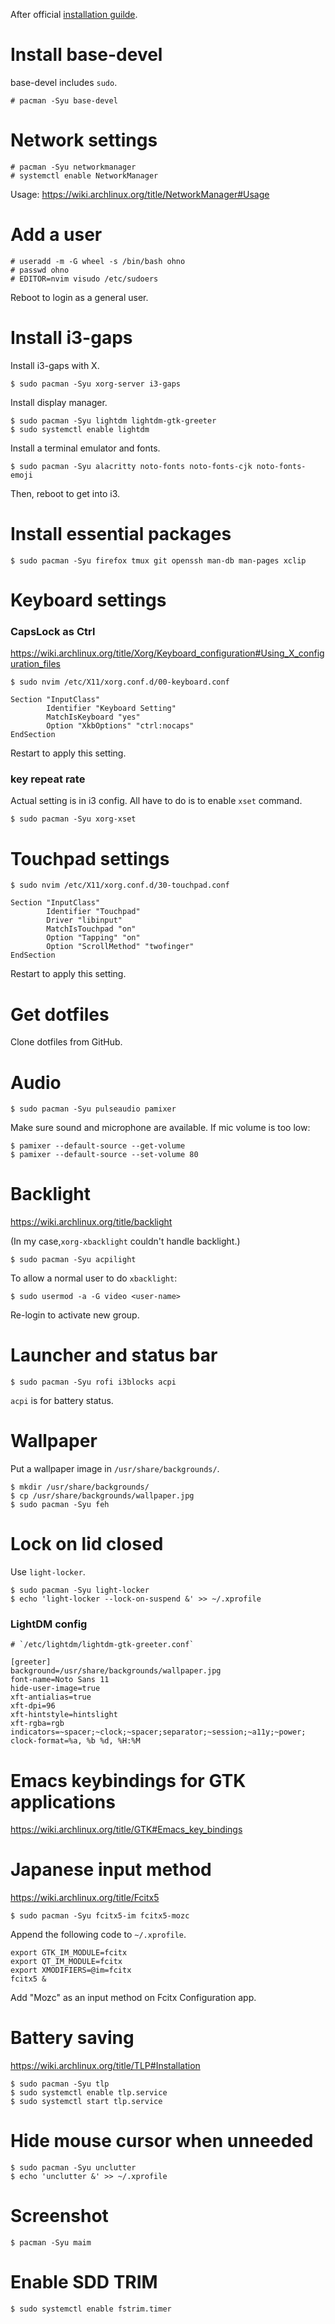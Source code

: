 After official [installation guilde](https://wiki.archlinux.org/title/installation_guide).

# Install base-devel

base-devel includes `sudo`.

```
# pacman -Syu base-devel
```

# Network settings

```
# pacman -Syu networkmanager
# systemctl enable NetworkManager
```

Usage: https://wiki.archlinux.org/title/NetworkManager#Usage

# Add a user

```
# useradd -m -G wheel -s /bin/bash ohno
# passwd ohno
# EDITOR=nvim visudo /etc/sudoers
```

Reboot to login as a general user.

# Install i3-gaps

Install i3-gaps with X.

```
$ sudo pacman -Syu xorg-server i3-gaps
```

Install display manager.

```
$ sudo pacman -Syu lightdm lightdm-gtk-greeter
$ sudo systemctl enable lightdm
```

Install a terminal emulator and fonts.

```
$ sudo pacman -Syu alacritty noto-fonts noto-fonts-cjk noto-fonts-emoji
```

Then, reboot to get into i3.

# Install essential packages

```
$ sudo pacman -Syu firefox tmux git openssh man-db man-pages xclip
```

# Keyboard settings

### CapsLock as Ctrl

https://wiki.archlinux.org/title/Xorg/Keyboard_configuration#Using_X_configuration_files

```
$ sudo nvim /etc/X11/xorg.conf.d/00-keyboard.conf
```

```
Section "InputClass"
        Identifier "Keyboard Setting"
        MatchIsKeyboard "yes"
        Option "XkbOptions" "ctrl:nocaps"
EndSection
```

Restart to apply this setting.

### key repeat rate

Actual setting is in i3 config. All have to do is to enable `xset` command.

```
$ sudo pacman -Syu xorg-xset
```

# Touchpad settings

```
$ sudo nvim /etc/X11/xorg.conf.d/30-touchpad.conf
```

```
Section "InputClass"
        Identifier "Touchpad"
        Driver "libinput"
        MatchIsTouchpad "on"
        Option "Tapping" "on"
        Option "ScrollMethod" "twofinger"
EndSection
```

Restart to apply this setting.

# Get dotfiles

Clone dotfiles from GitHub.

# Audio

```
$ sudo pacman -Syu pulseaudio pamixer
```

Make sure sound and microphone are available. If mic volume is too low:

```
$ pamixer --default-source --get-volume
$ pamixer --default-source --set-volume 80
```

# Backlight

https://wiki.archlinux.org/title/backlight

(In my case,`xorg-xbacklight` couldn't handle backlight.)

```
$ sudo pacman -Syu acpilight
```

To allow a normal user to do `xbacklight`:

```
$ sudo usermod -a -G video <user-name>
```

Re-login to activate new group.

# Launcher and status bar

```
$ sudo pacman -Syu rofi i3blocks acpi
```

`acpi` is for battery status.

# Wallpaper

Put a wallpaper image in `/usr/share/backgrounds/`.

```
$ mkdir /usr/share/backgrounds/
$ cp /usr/share/backgrounds/wallpaper.jpg
$ sudo pacman -Syu feh
```

# Lock on lid closed

Use `light-locker`.

```
$ sudo pacman -Syu light-locker
$ echo 'light-locker --lock-on-suspend &' >> ~/.xprofile
```

### LightDM config

```
# `/etc/lightdm/lightdm-gtk-greeter.conf`

[greeter]
background=/usr/share/backgrounds/wallpaper.jpg
font-name=Noto Sans 11
hide-user-image=true
xft-antialias=true
xft-dpi=96
xft-hintstyle=hintslight
xft-rgba=rgb
indicators=~spacer;~clock;~spacer;separator;~session;~a11y;~power;
clock-format=%a, %b %d, %H:%M
```

# Emacs keybindings for GTK applications

https://wiki.archlinux.org/title/GTK#Emacs_key_bindings

# Japanese input method

https://wiki.archlinux.org/title/Fcitx5

```
$ sudo pacman -Syu fcitx5-im fcitx5-mozc
```

Append the following code to `~/.xprofile`.

```
export GTK_IM_MODULE=fcitx
export QT_IM_MODULE=fcitx
export XMODIFIERS=@im=fcitx
fcitx5 &
```

Add "Mozc" as an input method on Fcitx Configuration app.

# Battery saving

https://wiki.archlinux.org/title/TLP#Installation

```
$ sudo pacman -Syu tlp
$ sudo systemctl enable tlp.service
$ sudo systemctl start tlp.service
```

# Hide mouse cursor when unneeded

```
$ sudo pacman -Syu unclutter
$ echo 'unclutter &' >> ~/.xprofile
```

# Screenshot

```
$ pacman -Syu maim
```

# Enable SDD TRIM

```
$ sudo systemctl enable fstrim.timer
```
